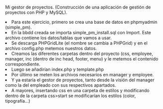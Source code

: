 Mi gestor de proyectos. 
(Construcción de una aplicación de gestión de proyectos con PHP y MySQL).

<li>Para este ejercicio, primero se crea una base de datos en phpmyadmin (simple_pm).
<li>En la bbdd creada se importa simple_pm_install.sql con Import. Este archivo contiene los datos/tablas que vamos a usar.
<li>Se descarga PHPGridLite (el nombre se cambia a PHPGrid) y en el archivo config.php metemos nuestros datos.
<li>Creamos las diferentes carpetas dentro del proyecto (css, employee, manager, inc (dentro de inc head, footer, menu) y le metemos el contenido correspondiente.
<li>Luego se añadirían index.php y template.php
<li>Por último se meten los archivos necesarios en manager y employee.
<li>Y ya estaría el gestor de proyectos, tanto desde la visión del manager como la del empleado con sus respectivos apartados.
<li>A mayores, insertando css en una carpeta de estilos y modificando dentro de la carpeta css>start se modificarían los estilos (color, tipografía…)

